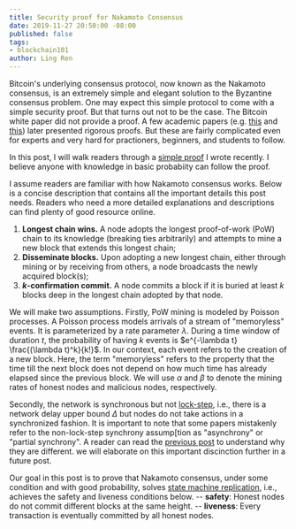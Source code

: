 ```yaml
---
title: Security proof for Nakamoto Consensus
date: 2019-11-27 20:50:00 -08:00
published: false
tags:
- blockchain101
author: Ling Ren
---
```


Bitcoin's underlying consensus protocol, now known as the Nakamoto consensus, is an extremely simple and elegant solution to the Byzantine consensus problem.
One may expect this simple protocol to come with a simple security proof. But that turns out not to be the case.
The Bitcoin white paper did not provide a proof.
A few academic papers (e.g. [this](https://eprint.iacr.org/2014/765) and [this](https://eprint.iacr.org/2016/454)) later presented rigorous proofs.
But these are fairly complicated even for experts and very hard for practioners, beginners, and students to follow. 

In this post, I will walk readers through a [simple proof](https://eprint.iacr.org/2019/943) I wrote recently.
I believe anyone with knowledge in basic probabiity can follow the proof. 

I assume readers are familiar with how Nakamoto consensus works. 
Below is a concise description that contains all the important details this post needs.
Readers who need a more detailed explanations and descriptions can find plenty of good resource online. 
1. **Longest chain wins.** A node adopts the longest proof-of-work (PoW) chain to its knowledge (breaking ties arbitrarily) and attempts to mine a new block that extends this longest chain;
2. **Disseminate blocks.** Upon adopting a new longest chain, either through mining or by receiving from others, a node broadcasts the newly acquired block(s);
3. **$k$-confirmation commit.** A node commits a block if it is buried at least $k$ blocks deep in the longest chain adopted by that node.


We will make two assumptions.
Firstly, PoW mining is modeled by Poisson processes. 
A Poisson process models arrivals of a stream of "memoryless" events.
It is parameterized by a rate parameter $\lambda$.
During a time window of duration $t$, the probability of having $k$ events is $e^{-\lambda t} \frac{(\lambda t)^k}{k!}$.
In our context, each event refers to the creation of a new block.
Here, the term "memoryless" refers to the property that the time till the next block does not depend on how much time has already elapsed since the previous block.
We will use $\alpha$ and $\beta$ to denote the mining rates of honest nodes and malicious nodes, respectively.

Secondly, the network is synchronous but not [lock-step](https://decentralizedthoughts.github.io/2019-11-11-authenticated-synchronous-bft/), 
i.e., there is a network delay upper bound $\Delta$ but nodes do not take actions in a synchronized fashion.
It is important to note that some papers mistakenly refer to the non-lock-step synchrony assump[tion as "asynchrony" or "partial synchrony".
A reader can read the [previous post](https://decentralizedthoughts.github.io/2019-06-01-2019-5-31-models/) to understand why they are different.
we will elaborate on this important discinction further in a future post.

Our goal in this post is to prove that Nakamoto consensus, under some condition and with good probability,
solves [state machine replication](https://decentralizedthoughts.github.io/2019-10-15-consensus-for-state-machine-replication/),
i.e., achieves the safety and liveness conditions below.
-- **safety**: Honest nodes do not commit different blocks at the same height.
-- **liveness**: Every transaction is eventually committed by all honest nodes. 



